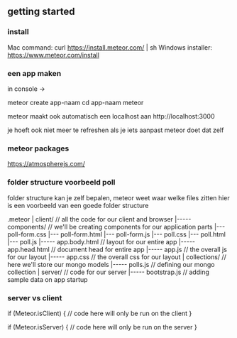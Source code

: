 ## getting started

### install
Mac command: curl https://install.meteor.com/ | sh
Windows installer: https://www.meteor.com/install

### een app maken 
in console ->

meteor create app-naam
cd app-naam
meteor

meteor maakt ook automatisch een localhost aan
http://localhost:3000

je hoeft ook niet meer te refreshen als je iets aanpast
meteor doet dat zelf


### meteor packages
https://atmospherejs.com/


### folder structure voorbeeld poll

folder structure kan je zelf bepalen, meteor weet waar welke files zitten
hier is een voorbeeld van een goede folder structure

 .meteor
| client/                       // all the code for our client and browser
    |----- components/          // we'll be creating components for our application parts
      |--- poll-form.css
      |--- poll-form.html
      |--- poll-form.js
      |--- poll.css
      |--- poll.html
      |--- poll.js
    |----- app.body.html        // layout for our entire app
    |----- app.head.html        // document head for entire app
    |----- app.js                   // the overall js for our layout
    |----- app.css                   // the overall css for our layout
| collections/              // here we'll store our mongo models
    |----- polls.js         // defining our mongo collection
| server/                       // code for our server
    |----- bootstrap.js // adding sample data on app startup


### server vs client
if (Meteor.isClient) {
    // code here will only be run on the client
}

if (Meteor.isServer) {
    // code here will only be run on the server
}
